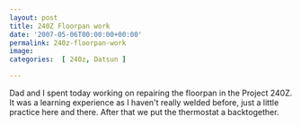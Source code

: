 ```yaml
---
layout: post
title: 240Z Floorpan work
date: '2007-05-06T00:00:00+00:00'
permalink: 240z-floorpan-work
image: 
categories:  [ 240z, Datsun ]

---
```

Dad and I spent today working on repairing the floorpan in the Project 240Z. It was a learning experience as I haven't really welded before, just a little practice here and there. After that we put the thermostat a backtogether.

